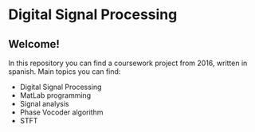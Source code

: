 # Digital Signal Processing
## Welcome!
In this repository you can find a coursework project from 2016, written in spanish. Main topics you can find:

- Digital Signal Processing
- MatLab programming
- Signal analysis
- Phase Vocoder algorithm
- STFT
